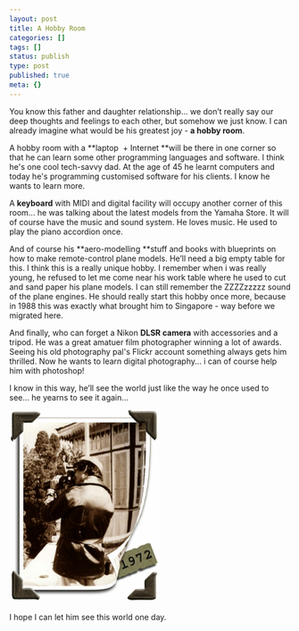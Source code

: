 ```yaml
---
layout: post
title: A Hobby Room
categories: []
tags: []
status: publish
type: post
published: true
meta: {}
---
```

You know this father and daughter relationship... we don’t really say our deep thoughts and feelings to each other, but somehow we just know. I can already imagine what would be his greatest joy - **a hobby room**.

A hobby room with a **laptop  + Internet **will be there in one corner so that he can learn some other programming languages and software. I think he's one cool tech-savvy dad. At the age of 45 he learnt computers and today he's programming customised software for his clients. I know he wants to learn more.

A **keyboard** with MIDI and digital facility will occupy another corner of this room... he was talking about the latest models from the Yamaha Store. It will of course have the music and sound system. He loves music. He used to play the piano accordion once.

And of course his **aero-modelling **stuff and books with blueprints on how to make remote-control plane models. He’ll need a big empty table for this. I think this is a really unique hobby. I remember when i was really young, he refused to let me come near his work table where he used to cut and sand paper his plane models. I can still remember the ZZZZzzzzz sound of the plane engines. He should really start this hobby once more, because in 1988 this was exactly what brought him to Singapore - way before we migrated here.

And finally, who can forget a Nikon **DLSR camera** with accessories and a tripod. He was a great amatuer film photographer winning a lot of awards. Seeing his old photography pal's Flickr account something always gets him thrilled. Now he wants to learn digital photography... i can of course help him with photoshop!

I know in this way, he’ll see the world just like the way he once used to see... he yearns to see it again...

![](/img/da1.jpg)

I hope I can let him see this world one day.
